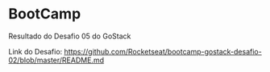 # BootCamp

Resultado do Desafio 05 do GoStack

Link do Desafio: https://github.com/Rocketseat/bootcamp-gostack-desafio-02/blob/master/README.md

